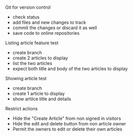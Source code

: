 Git for version control

- check status
- add files and new changes to track
- commit the changes or discard it as well
- save code to online repositories 

Listing article feature test
- create branch
- create 2 articles to display
- list the two articles
- expect both title and body of the two articles to display

Showing article test
- create branch
- create 1 article to display
- show artilce title and details

Restrict actions
- Hide the "Create Article" from non signed in visitors
- Hide the edit and delete button from non article owner
- Permit the owners to edit or delete their own articles

